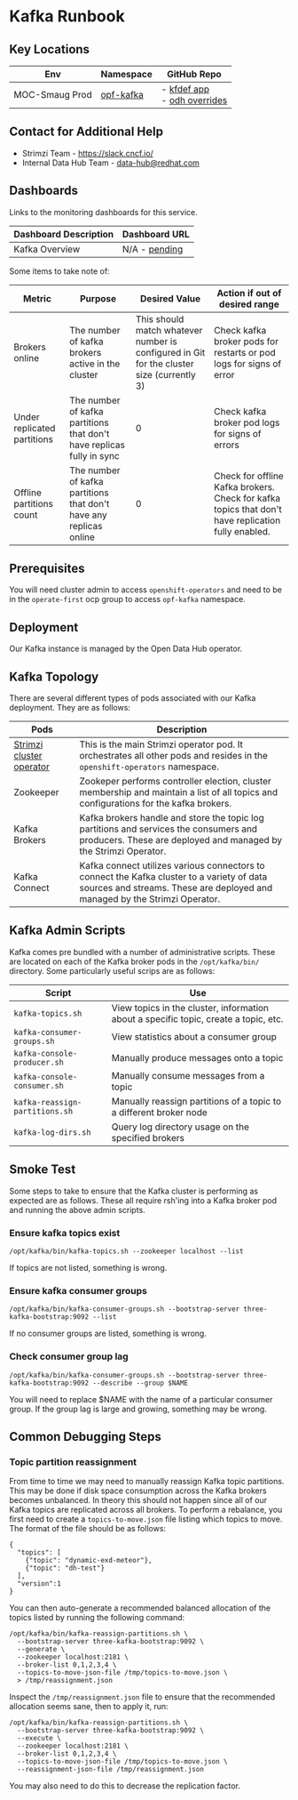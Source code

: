 # Kafka Runbook

## Key Locations

| Env                                    | Namespace                                                    | GitHub Repo                        |
|----------------------------------------|-----------------------------------------------------------------------------------------------------------|-------------------------------|
| MOC-Smaug Prod                   | [opf-kafka][1] | - [kfdef app][2]<br />- [odh overrides][3] |

## Contact for Additional Help

* Strimzi Team - https://slack.cncf.io/
* Internal Data Hub Team - data-hub@redhat.com

## Dashboards

Links to the monitoring dashboards for this service.

| Dashboard Description                     | Dashboard URL     |
| ------------------------------------------- | ------------ |
| Kafka Overview                       | N/A - [pending][4] |

Some items to take note of:

| Metric | Purpose | Desired Value | Action if out of desired range |
| ------ | ------- | ------------- | ------------------------------ |
| Brokers online | The number of kafka brokers active in the cluster | This should match whatever number is configured in Git for the cluster size (currently 3) | Check kafka broker pods for restarts or pod logs for signs of error |
| Under replicated partitions | The number of kafka partitions that don't have replicas fully in sync | 0 | Check kafka broker pod logs for signs of errors |
| Offline partitions count | The number of kafka partitions that don't have any replicas online | 0 | Check for offline Kafka brokers. Check for kafka topics that don't have replication fully enabled. |

## Prerequisites

You will need cluster admin to access `openshift-operators` and need to be in the `operate-first` ocp group to access `opf-kafka` namespace.

## Deployment

Our Kafka instance is managed by the Open Data Hub operator.

## Kafka Topology

There are several different types of pods associated with our Kafka deployment.
They are as follows:

| Pods | Description |
| --------- | ----------- |
| [Strimzi cluster operator][5] | This is the main Strimzi operator pod. It orchestrates all other pods and resides in the `openshift-operators` namespace. |
| Zookeeper | Zookeper performs controller election, cluster membership and maintain a list of all topics and configurations for the kafka brokers. |
| Kafka Brokers| Kafka brokers handle and store the topic log partitions and services the consumers and producers. These are deployed and managed by the Strimzi Operator. |
| Kafka Connect | Kafka connect utilizes various connectors to connect the Kafka cluster to a variety of data sources and streams. These are deployed and managed by the Strimzi Operator. |

## Kafka Admin Scripts

Kafka comes pre bundled with a number of administrative scripts. These are
located on each of the Kafka broker pods in the `/opt/kafka/bin/`
directory. Some particularly useful scrips are as follows:

| Script | Use |
| ------ | --- |
| `kafka-topics.sh` | View topics in the cluster, information about a specific topic, create a topic, etc. |
| `kafka-consumer-groups.sh` | View statistics about a consumer group |
| `kafka-console-producer.sh` | Manually produce messages onto a topic |
| `kafka-console-consumer.sh` | Manually consume messages from a topic |
| `kafka-reassign-partitions.sh` | Manually reassign partitions of a topic to a different broker node |
| `kafka-log-dirs.sh` | Query log directory usage on the specified brokers |

## Smoke Test

Some steps to take to ensure that the Kafka cluster is performing as expected
are as follows. These all require rsh'ing into a Kafka broker pod and
running the above admin scripts.

### Ensure kafka topics exist

```
/opt/kafka/bin/kafka-topics.sh --zookeeper localhost --list
```

If topics are not listed, something is wrong.

### Ensure kafka consumer groups

```
/opt/kafka/bin/kafka-consumer-groups.sh --bootstrap-server three-kafka-bootstrap:9092 --list
```

If no consumer groups are listed, something is wrong.

### Check consumer group lag

```
/opt/kafka/bin/kafka-consumer-groups.sh --bootstrap-server three-kafka-bootstrap:9092 --describe --group $NAME
```

You will need to replace $NAME with the name of a particular consumer group. If the
group lag is large and growing, something may be wrong.

## Common Debugging Steps

### Topic partition reassignment

From time to time we may need to manually reassign Kafka topic partitions.
This may be done if disk space consumption across the Kafka brokers becomes
unbalanced. In theory this should not happen since all of our Kafka topics
are replicated across all brokers. To perform a rebalance, you first need
to create a `topics-to-move.json` file listing which topics to move. The format
of the file should be as follows:

```
{
  "topics": [
    {"topic": "dynamic-exd-meteor"},
    {"topic": "dh-test"}
  ],
  "version":1
}
```

You can then auto-generate a recommended balanced allocation of the topics
listed by running the following command:

```
/opt/kafka/bin/kafka-reassign-partitions.sh \
  --bootstrap-server three-kafka-bootstrap:9092 \
  --generate \
  --zookeeper localhost:2181 \
  --broker-list 0,1,2,3,4 \
  --topics-to-move-json-file /tmp/topics-to-move.json \
  > /tmp/reassignment.json
```

Inspect the `/tmp/reassignment.json` file to ensure that the recommended
allocation seems sane, then to apply it, run:


```
/opt/kafka/bin/kafka-reassign-partitions.sh \
  --bootstrap-server three-kafka-bootstrap:9092 \
  --execute \
  --zookeeper localhost:2181 \
  --broker-list 0,1,2,3,4 \
  --topics-to-move-json-file /tmp/topics-to-move.json \
  --reassignment-json-file /tmp/reassignment.json
```

You may also need to do this to decrease the replication factor.

[1]: https://console-openshift-console.apps.smaug.na.operate-first.cloud/k8s/ns/opf-kafka/
[2]: https://github.com/operate-first/apps/tree/master/kfdefs/overlays/moc/smaug/opf-kafka
[3]: https://github.com/operate-first/apps/tree/master/odh-manifests/smaug/kafka
[4]: https://github.com/operate-first/SRE/issues/382
[5]: https://console-openshift-console.apps.smaug.na.operate-first.cloud/k8s/ns/openshift-operators/pods

